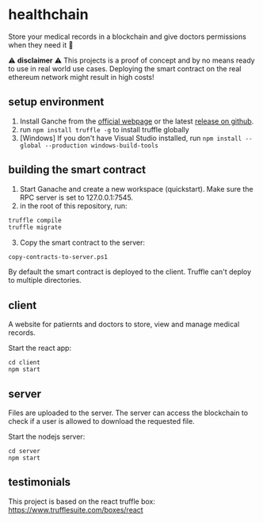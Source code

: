 # healthchain
Store your medical records in a blockchain and give doctors permissions when they need it :hospital:

:warning: **disclaimer** :warning:
This projects is a proof of concept and by no means ready to use in real world use cases. Deploying the smart contract on the real ethereum network might result in high costs!

## setup environment

1. Install Ganche from the [official webpage](https://www.trufflesuite.com/ganache) or the latest [release on github](https://github.com/trufflesuite/ganache/releases).
2. run `npm install truffle -g` to install truffle globally
3. [Windows] If you don't have Visual Studio installed, run `npm install --global --production windows-build-tools`

## building the smart contract

1. Start Ganache and create a new workspace (quickstart). Make sure the RPC server is set to 127.0.0.1:7545.
2. in the root of this repository, run:
```bash
truffle compile
truffle migrate
```
3. Copy the smart contract to the server:
```
copy-contracts-to-server.ps1
```
By default the smart contract is deployed to the client. Truffle can't deploy to multiple directories.

## client

A website for patiernts and doctors to store, view and manage medical records.

Start the react app:
```
cd client
npm start
```

## server
Files are uploaded to the server. The server can access the blockchain to check if a user is allowed to download the requested file.

Start the nodejs server:
```
cd server
npm start
```

## testimonials

This project is based on the react truffle box: https://www.trufflesuite.com/boxes/react
